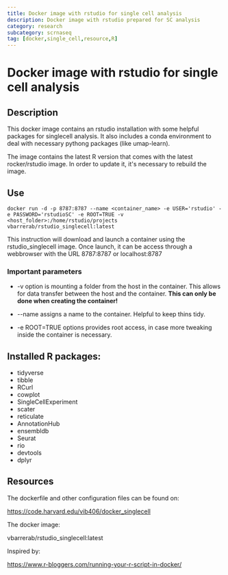 ```yaml
---
title: Docker image with rstudio for single cell analysis
description: Docker image with rstudio prepared for SC analysis
category: research
subcategory: scrnaseq
tag: [docker,single_cell,resource,R]
---
```


# Docker image with rstudio for single cell analysis

## Description

This docker image contains an rstudio installation with some helpful packages for singlecell analysis. It also includes a conda environment to deal with necessary pythong packages (like umap-learn).

The image contains the latest R version that comes with the latest rocker/rstudio image. In order to update it, it's necessary to rebuild the image. 

## Use 

`docker run -d -p 8787:8787 --name <container_name> -e USER='rstudio' -e PASSWORD='rstudioSC' -e ROOT=TRUE -v <host_folder>:/home/rstudio/projects vbarrerab/rstudio_singlecell:latest`

This instruction will download and launch a container using the rstudio_singlecell image. Once launch, it can be access through a webbrowser with the URL 8787:8787 or localhost:8787

### Important parameters

* -v option is mounting a folder from the host in the container. This allows for data transfer between the host and the container. **This can only be done when creating the container!**

* --name assigns a name to the container. Helpful to keep thins tidy.
* -e ROOT=TRUE options provides root access, in case more tweaking inside the container is necessary.

## Installed R packages:

* tidyverse
* tibble
* RCurl
* cowplot 
* SingleCellExperiment
* scater
* reticulate
* AnnotationHub
* ensembldb
* Seurat 
* rio
* devtools
* dplyr

## Resources

The dockerfile and other configuration files can be found on:

https://code.harvard.edu/vib406/docker_singlecell

The docker image: 

vbarrerab/rstudio_singlecell:latest

Inspired by:

https://www.r-bloggers.com/running-your-r-script-in-docker/
